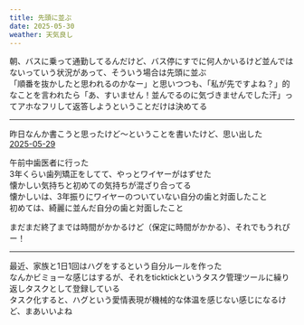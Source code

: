 ```yaml
---
title: 先頭に並ぶ
date: 2025-05-30
weather: 天気良し
---
```

朝、バスに乗って通勤してるんだけど、バス停にすでに何人かいるけど並んではないっていう状況があって、そういう場合は先頭に並ぶ  
「順番を抜かしたと思われるのかなー」と思いつつも、「私が先ですよね？」的なことを言われたら「あ、すいません！並んでるのに気づきませんでした汗」ってアホなフリして返答しようということだけは決めてる

---

昨日なんか書こうと思ったけど〜ということを書いたけど、思い出した  
[2025-05-29](/diary/2025/05/29)

午前中歯医者に行った  
3年くらい歯列矯正をしてて、やっとワイヤーがはずせた  
懐かしい気持ちと初めての気持ちが混ざり合ってる  
懐かしいは、3年振りにワイヤーのついていない自分の歯と対面したこと  
初めては、綺麗に並んだ自分の歯と対面したこと

まだまだ終了までは時間がかかるけど（保定に時間がかかる）、それでもうれぴー！

---

最近、家族と1日1回はハグをするという自分ルールを作った  
なんかビミョーな感じはするが、それをticktickというタスク管理ツールに繰り返しタスクとして登録している  
タスク化すると、ハグという愛情表現が機械的な体温を感じない感じになるけど、まあいいよね
